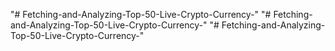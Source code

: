 "# Fetching-and-Analyzing-Top-50-Live-Crypto-Currency-" 
"# Fetching-and-Analyzing-Top-50-Live-Crypto-Currency-" 
"# Fetching-and-Analyzing-Top-50-Live-Crypto-Currency-" 
